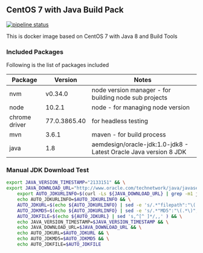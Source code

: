 ## CentOS 7 with Java Build Pack

[![pipeline status](https://gitlab.com/aem.design/centos-java-buildpack/badges/master/pipeline.svg)](https://gitlab.com/aem.design/centos-java-buildpack/commits/master)

This is docker image based on CentOS 7 with Java 8 and Build Tools

### Included Packages

Following is the list of packages included

| Package | Version | Notes  |
| ---  | ---    | --- |
| nvm | v0.34.0 | node version manager - for building node sub projects|
| node | 10.2.1 | node - for managing node version|
| chrome driver | 77.0.3865.40  | for headless testing |
| mvn | 3.6.1 | maven - for build process |
| java | 1.8 | aemdesign/oracle-jdk:1.0-jdk8 - Latest Oracle Java version 8 JDK |

### Manual JDK Download Test

```bash
export JAVA_VERSION_TIMESTAMP="2133151" && \
export JAVA_DOWNLOAD_URL="http://www.oracle.com/technetwork/java/javase/downloads/jdk8-downloads-2133151.html" && \
    export AUTO_JDKURLINFO=$(curl -Ls ${JAVA_DOWNLOAD_URL} | grep -m1 jdk\-8u.*\-linux\-x64\.rpm ) && \
    echo AUTO_JDKURLINFO=$AUTO_JDKURLINFO && \
    AUTO_JDKURL=$(echo ${AUTO_JDKURLINFO} | sed -e 's/.*"filepath":"\(.*\)","MD5":.*/\1/g') && \
    AUTO_JDKMD5=$(echo ${AUTO_JDKURLINFO} | sed -e 's/.*"MD5":"\(.*\)","SHA256":.*/\1/g' )  && \
    AUTO_JDKFILE=$(echo ${AUTO_JDKURL} | sed 's,^[^ ]*/,,' ) && \
    echo JAVA_VERSION_TIMESTAMP=$JAVA_VERSION_TIMESTAMP && \
    echo JAVA_DOWNLOAD_URL=$JAVA_DOWNLOAD_URL && \
    echo AUTO_JDKURL=$AUTO_JDKURL && \
    echo AUTO_JDKMD5=$AUTO_JDKMD5 && \
    echo AUTO_JDKFILE=$AUTO_JDKFILE
```
